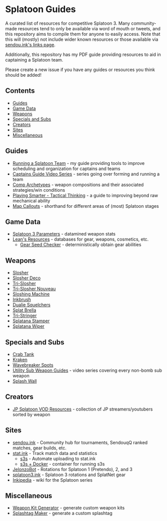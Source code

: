 # Splatoon Guides
A curated list of resources for competitive Splatoon 3. Many community-made resources tend to only be available via word of mouth or tweets, and this repository aims to compile them for anyone to easily access. Note that this will (mostly) not include wider known resources or those available via [sendou.ink's links page](https://sendou.ink/links).

Additionally, this repository has my PDF guide providing resources to aid in captaining a Splatoon team. 

Please create a new issue if you have any guides or resources you think should be added!

## Contents
- [Guides](#guides)
- [Game Data](#game-data)
- [Weapons](#weapons)
- [Specials and Subs](#specials-and-subs)
- [Creators](#creators)
- [Sites](#sites)
- [Miscellaneous](#miscellaneous)

## Guides
- [Running a Splatoon Team](Running%20a%20Splatoon%20Team.pdf) - my guide providing tools to improve scheduling and organization for captains and teams
- [Captains Guide Video Series](https://www.youtube.com/watch?v=Wtp-X-1W5rU&list=PLiBtcHtdkvJZk7OhLVf9o7qzIgXywZEID&pp=iAQB) - series going over forming and running a team
- [Comp Archetypes](https://docs.google.com/document/u/0/d/159-KPAE9sZiN_MA8hXRzQs0m5qmB9y4-e-cQ_A3hxEs) - weapon compositions and their associated strategies/win conditions
- [Playing Smarter - Tactical Thinking](https://zy-f.notion.site/playing-smarter-a-guide-to-improving-tactical-thinking-625e307d08f142b6bb97895117365425) - a guide to improving beyond raw mechanical ability
- [Map Callouts](https://drive.google.com/drive/folders/1qJ2j1VtQnHWvJEqf0Qv0L0WiLHADV0Bv) - shorthand for different areas of (most) Splatoon stages
## Game Data
- [Splatoon 3 Parameters](https://docs.google.com/spreadsheets/d/1uUIEmHaZTRc-hXdnSlu_zJoeTrlLbF2OTBnc3Ix5nAw/edit?gid=734298570#gid=734298570) - datamined weapon stats
- [Lean's Resources](https://leanny.github.io/) - databases for gear, weapons, cosmetics, etc.
    - [Gear Seed Checker](https://leanny.github.io/splat3seedchecker/#/) - deterministically obtain gear abilities
## Weapons
- [Slosher](https://www.youtube.com/watch?v=d3xnDiSKDoU)
- [Slosher Deco](https://www.youtube.com/watch?v=2sK5ActTRd8)
- [Tri-Slosher](https://www.youtube.com/watch?v=hPD1p-rD3Z4p)
- [Tri-Slosher Nouveau](https://www.youtube.com/watch?v=s0bAuwkrVbw)
- [Sloshing Machine](https://www.youtube.com/watch?v=IApkMf_3d64)
- [Inkbrush](https://www.youtube.com/watch?v=dFedebEHDNw)
- [Dualie Squelchers](https://www.youtube.com/watch?v=5VKbP0aYmek)
- [Splat Brella](https://www.youtube.com/watch?v=Hcbkni-yyoU)
- [Tri-Stringer](https://www.youtube.com/watch?v=87dWL6a0tzQ)
- [Splatana Stamper](https://www.youtube.com/watch?v=9UEQ6hB0qQs)
- [Splatana Wiper](https://www.youtube.com/watch?v=SMQFLqwoUY8)
## Specials and Subs
- [Crab Tank](https://docs.google.com/document/u/0/d/1BMljr_34RMUPn_8Kby-dlZiaaDR7KOPzBnuzmFGnEaI)
- [Kraken](https://www.youtube.com/watch?v=oackZvWEV1g)
- [Wavebreaker Spots](https://www.youtube.com/watch?v=MtAjldIGFG4)
- [Utility Sub Weapon Guides](https://www.youtube.com/watch?v=XgmN60UJ5w4&list=PL36sPTf7WxX_mo6mVHGOY7sMGkRszuNpJ&pp=iAQB) - video series covering every non-bomb sub weapon
- [Splash Wall](https://www.youtube.com/watch?v=5DUVYiGc2ek)
## Creators
- [JP Splatoon VOD Resources](https://docs.google.com/spreadsheets/u/0/d/1ZoaHAclQp0pPyoWtLphxCXJUaMig41t_1jkAnart_1Y/htmlview#) - collection of JP streamers/youtubers sorted by weapon
## Sites
- [sendou.ink](https://sendou.ink) - Community hub for tournaments, SendouqQ ranked matches, gear builds, etc.
- [stat.ink](https://stat.ink) - Track match data and statistics
    - [s3s](https://github.com/frozenpandaman/s3s) - Automate uploading to stat.ink
    - [s3s + Docker](https://github.com/aaaldo/s3s_dockerized) - container for running s3s
- [JelonzoBot](https://splatoon.oatmealdome.me/) - Rotations for Splatoon 1 (Pretendo), 2, and 3
- [splatoon3.ink](https://splatoon3.ink/) - Splatoon 3 rotations and SplatNet gear
- [Inkipedia](https://splatoonwiki.org) - wiki for the Splatoon series
## Miscellaneous
- [Weapon Kit Generator](https://yagaa.itch.io/yagas-weapon-kit-generator) - generate custom weapon kits
- [Splashtag Maker](https://splashtagmaker.com/) - generate a custom splashtag

